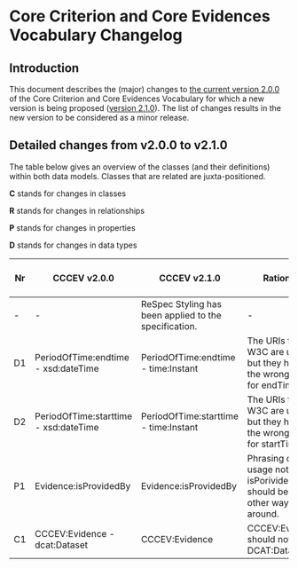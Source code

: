 # Core Criterion and Core Evidences Vocabulary Changelog

## Introduction


This document describes the (major) changes to [the current version 2.0.0](https://github.com/SEMICeu/CCCEV/tree/master/releases/2.00) of the Core Criterion and Core Evidences Vocabulary for which a new version is being proposed ([version 2.1.0](https://semiceu.github.io/CCCEV/releases/2.1.0/)). The list of changes results in the new version to be considered as a minor release.

## Detailed changes from v2.0.0 to v2.1.0

The table below gives an overview of the classes (and their definitions) within both data models. Classes that are related are juxta-positioned.

**C** stands for changes in classes

**R** stands for changes in relationships

**P** stands for changes in properties

**D** stands for changes in data types

| Nr | CCCEV v2.0.0 | CCCEV v2.1.0 | Rationale | GitHub / Change |
| -- | ------------ | ------------ | --------- | --------------- |
| - | - | ReSpec Styling has been applied to the specification.| - | - |
| D1  | PeriodOfTime:endtime - xsd:dateTime | PeriodOfTime:endtime - time:Instant | The URIs from W3C are used but they have the wrong range for endTime. | [#52](https://github.com/SEMICeu/CCCEV/issues/52) |
| D2  | PeriodOfTime:starttime - xsd:dateTime | PeriodOfTime:starttime - time:Instant | The URIs from W3C are used but they have the wrong range for startTime. | [#52](https://github.com/SEMICeu/CCCEV/issues/52) |
| P1  | Evidence:isProvidedBy | Evidence:isProvidedBy | Phrasing of the usage note of isPorividedBy should be the other way around. | [#47](https://github.com/SEMICeu/CCCEV/issues/47) |
| C1  | CCCEV:Evidence - dcat:Dataset | CCCEV:Evidence | CCCEV:Evidence should not be a DCAT:Dataset. | [#46](https://github.com/SEMICeu/CCCEV/issues/46) |
